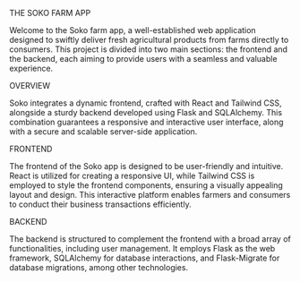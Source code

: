 THE SOKO FARM APP

Welcome to the Soko farm app, a well-established web application designed to swiftly deliver fresh agricultural products from farms directly to consumers. This project is divided into two main sections: the frontend and the backend, each aiming to provide users with a seamless and valuable experience.

OVERVIEW

Soko integrates a dynamic frontend, crafted with React and Tailwind CSS, alongside a sturdy backend developed using Flask and SQLAlchemy. This combination guarantees a responsive and interactive user interface, along with a secure and scalable server-side application.

FRONTEND

The frontend of the Soko app is designed to be user-friendly and intuitive. React is utilized for creating a responsive UI, while Tailwind CSS is employed to style the frontend components, ensuring a visually appealing layout and design. This interactive platform enables farmers and consumers to conduct their business transactions efficiently.

BACKEND

The backend is structured to complement the frontend with a broad array of functionalities, including user management. It employs Flask as the web framework, SQLAlchemy for database interactions, and Flask-Migrate for database migrations, among other technologies.

